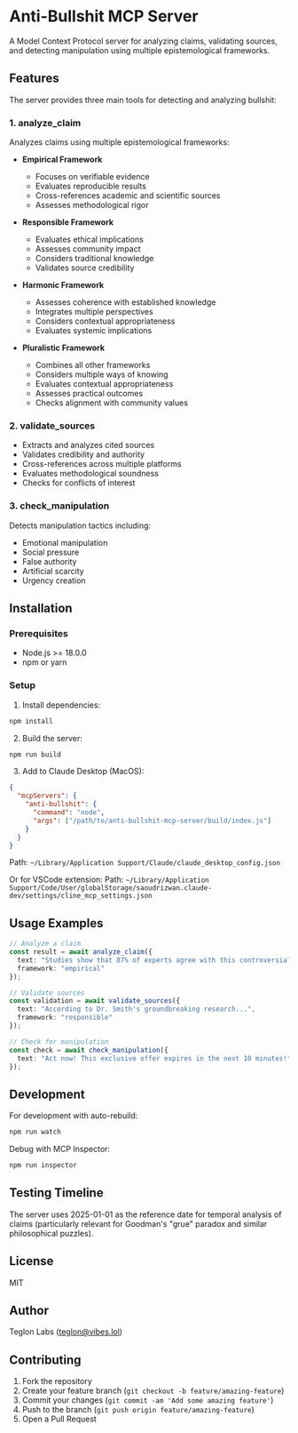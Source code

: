 # Anti-Bullshit MCP Server

A Model Context Protocol server for analyzing claims, validating sources, and detecting manipulation using multiple epistemological frameworks.

## Features

The server provides three main tools for detecting and analyzing bullshit:

### 1. analyze_claim
Analyzes claims using multiple epistemological frameworks:

- **Empirical Framework**
  - Focuses on verifiable evidence
  - Evaluates reproducible results
  - Cross-references academic and scientific sources
  - Assesses methodological rigor

- **Responsible Framework**
  - Evaluates ethical implications
  - Assesses community impact
  - Considers traditional knowledge
  - Validates source credibility

- **Harmonic Framework**
  - Assesses coherence with established knowledge
  - Integrates multiple perspectives
  - Considers contextual appropriateness
  - Evaluates systemic implications

- **Pluralistic Framework**
  - Combines all other frameworks
  - Considers multiple ways of knowing
  - Evaluates contextual appropriateness
  - Assesses practical outcomes
  - Checks alignment with community values

### 2. validate_sources
- Extracts and analyzes cited sources
- Validates credibility and authority
- Cross-references across multiple platforms
- Evaluates methodological soundness
- Checks for conflicts of interest

### 3. check_manipulation
Detects manipulation tactics including:
- Emotional manipulation
- Social pressure
- False authority
- Artificial scarcity
- Urgency creation

## Installation

### Prerequisites
- Node.js >= 18.0.0
- npm or yarn

### Setup

1. Install dependencies:
```bash
npm install
```

2. Build the server:
```bash
npm run build
```

3. Add to Claude Desktop (MacOS):
```json
{
  "mcpServers": {
    "anti-bullshit": {
      "command": "node",
      "args": ["/path/to/anti-bullshit-mcp-server/build/index.js"]
    }
  }
}
```

Path: `~/Library/Application Support/Claude/claude_desktop_config.json`

Or for VSCode extension:
Path: `~/Library/Application Support/Code/User/globalStorage/saoudrizwan.claude-dev/settings/cline_mcp_settings.json`

## Usage Examples

```typescript
// Analyze a claim
const result = await analyze_claim({
  text: "Studies show that 87% of experts agree with this controversial claim",
  framework: "empirical"
});

// Validate sources
const validation = await validate_sources({
  text: "According to Dr. Smith's groundbreaking research...",
  framework: "responsible"
});

// Check for manipulation
const check = await check_manipulation({
  text: "Act now! This exclusive offer expires in the next 10 minutes!"
});
```

## Development

For development with auto-rebuild:
```bash
npm run watch
```

Debug with MCP Inspector:
```bash
npm run inspector
```

## Testing Timeline

The server uses 2025-01-01 as the reference date for temporal analysis of claims (particularly relevant for Goodman's "grue" paradox and similar philosophical puzzles).

## License

MIT

## Author

Teglon Labs (teglon@vibes.lol)

## Contributing

1. Fork the repository
2. Create your feature branch (`git checkout -b feature/amazing-feature`)
3. Commit your changes (`git commit -am 'Add some amazing feature'`)
4. Push to the branch (`git push origin feature/amazing-feature`)
5. Open a Pull Request
